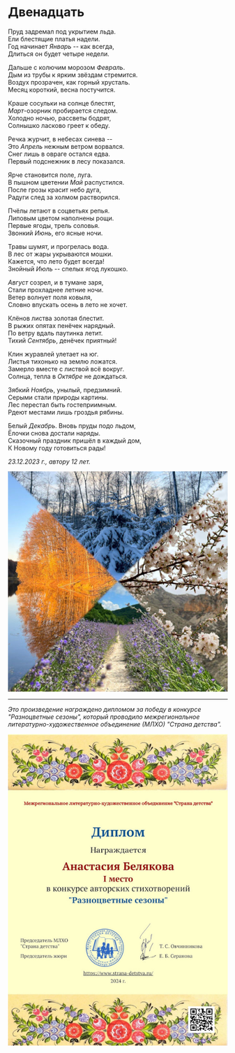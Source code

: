 # Двенадцать

Пруд задремал под укрытием льда.  
Ели блестящие платья надели.  
Год начинает *Январь* -- как всегда,  
Длиться он будет четыре недели.

Дальше с колючим морозом *Февраль*.  
Дым из трубы к ярким звёздам стремится.  
Воздух прозрачен, как горный хрусталь.  
Месяц короткий, весна постучится.

Краше сосульки на солнце блестят,  
*Март*-озорник пробирается следом.  
Холодно ночью, рассветы бодрят,  
Солнышко ласково греет к обеду.

Речка журчит, в небесах синева --  
Это *Апрель* нежным ветром ворвался.  
Снег лишь в овраге остался едва.  
Первый подснежник в лесу показался.

Ярче становится поле, луга.  
В пышном цветении *Май* распустился.  
После грозы красит небо дуга,  
Радуги след за холмом растворился.

Пчёлы летают в соцветьях репья.  
Липовым цветом наполнены рощи.  
Первые ягоды, трель соловья.  
Звонкий *Июнь*, его ясные ночи.

Травы шумят, и прогрелась вода.  
В лес от жары укрываются мошки.  
Кажется, что лето будет всегда!  
Знойный *Июль* -- спелых ягод лукошко.

*Август* созрел, и в тумане заря,  
Стали прохладнее летние ночи.  
Ветер волнует поля ковыля,  
Словно впускать осень в лето не хочет.

Клёнов листва золотая блестит.  
В рыжих опятах пенёчек нарядный.  
По ветру вдаль паутинка летит.  
Тихий *Сентябрь*, денёчек приятный!

Клин журавлей улетает на юг.  
Листья тихонько на землю ложатся.  
Замерло вместе с листвой всё вокруг.  
Солнца, тепла в *Октябре* не дождаться.

Зябкий *Ноябрь*, унылый, предзимний.  
Серыми стали природы картины.  
Лес перестал быть гостеприимным.  
Рдеют местами лишь гроздья рябины.

Белый *Декабрь*. Вновь пруды подо льдом,  
Ёлочки снова достали наряды.  
Сказочный праздник пришёл в каждый дом,  
К Новому году готовиться рады!

*23.12.2023 г., автору 12 лет.*

![Двенадцать](../images/twelve.jpg)

***

*Это произведение награждено дипломом за победу в конкурсе "Разноцветные сезоны", который проводило межрегиональное литературно-художественное объединение (МЛХО) "Страна детства".*

![Диплом "Разноцветные сезоны"](../images/achievements/diplom-seasons.jpg)
